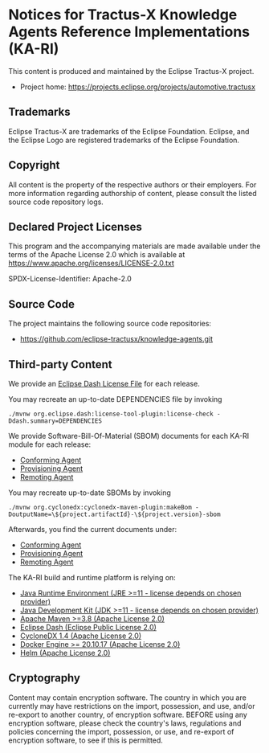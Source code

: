 <!--
 * Copyright (c) 2022,2023 Contributors to the Eclipse Foundation
 *
 * See the NOTICE file(s) distributed with this work for additional
 * information regarding copyright ownership.
 *
 * This program and the accompanying materials are made available under the
 * terms of the Apache License, Version 2.0 which is available at
 * https://www.apache.org/licenses/LICENSE-2.0.
 *
 * Unless required by applicable law or agreed to in writing, software
 * distributed under the License is distributed on an "AS IS" BASIS, WITHOUT
 * WARRANTIES OR CONDITIONS OF ANY KIND, either express or implied. See the
 * License for the specific language governing permissions and limitations
 * under the License.
 *
 * SPDX-License-Identifier: Apache-2.0
-->

# Notices for Tractus-X Knowledge Agents Reference Implementations (KA-RI)

This content is produced and maintained by the Eclipse Tractus-X project.

 * Project home: https://projects.eclipse.org/projects/automotive.tractusx

## Trademarks

Eclipse Tractus-X are trademarks of the Eclipse Foundation. Eclipse, and the Eclipse Logo are
registered trademarks of the Eclipse Foundation.

## Copyright

All content is the property of the respective authors or their employers.
For more information regarding authorship of content, please consult the
listed source code repository logs.

## Declared Project Licenses

This program and the accompanying materials are made available under the terms
of the Apache License 2.0 which is available at
https://www.apache.org/licenses/LICENSE-2.0.txt

SPDX-License-Identifier: Apache-2.0

## Source Code

The project maintains the following source code repositories:

 * https://github.com/eclipse-tractusx/knowledge-agents.git

## Third-party Content

We provide an [Eclipse Dash License File](DEPENDENCIES) for each release.

You may recreate an up-to-date DEPENDENCIES file by invoking

```shell
./mvnw org.eclipse.dash:license-tool-plugin:license-check -Ddash.summary=DEPENDENCIES
```

We provide Software-Bill-Of-Material (SBOM) documents for each KA-RI module for each release:
* [Conforming Agent](conforming/conforming-agent-1.9.8-sbom.json)
* [Provisioning Agent](provisioning/provisioning-agent-1.9.8-sbom.json)
* [Remoting Agent](remoting/remoting-agent-1.9.8-sbom.json)

You may recreate up-to-date SBOMs by invoking

```shell
./mvnw org.cyclonedx:cyclonedx-maven-plugin:makeBom -DoutputName=\${project.artifactId}-\${project.version}-sbom
```

Afterwards, you find the current documents under:
* [Conforming Agent](conforming/target/conforming-agent-1.9.8-sbom.json)
* [Provisioning Agent](provisioning/target/provisioning-agent-1.9.8-sbom.json)
* [Remoting Agent](remoting/target/remoting-agent-1.9.8-sbom.json)

The KA-RI build and runtime platform is relying on:
* [Java Runtime Environment (JRE >=11 - license depends on chosen provider)](https://de.wikipedia.org/wiki/Java-Laufzeitumgebung)
* [Java Development Kit (JDK >=11 - license depends on chosen provider)](https://de.wikipedia.org/wiki/Java_Development_Kit) 
* [Apache Maven >=3.8 (Apache License 2.0)](https://maven.apache.org) 
* [Eclipse Dash (Eclipse Public License 2.0)](https://github.com/eclipse/dash-licenses)
* [CycloneDX 1.4 (Apache License 2.0)](https://github.com/CycloneDX)
* [Docker Engine >= 20.10.17 (Apache License 2.0)]() 
* [Helm (Apache License 2.0)](https://helm.sh/) 

## Cryptography

Content may contain encryption software. The country in which you are currently
may have restrictions on the import, possession, and use, and/or re-export to
another country, of encryption software. BEFORE using any encryption software,
please check the country's laws, regulations and policies concerning the import,
possession, or use, and re-export of encryption software, to see if this is
permitted.
